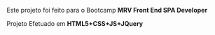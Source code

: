 Este projeto foi feito para o Bootcamp  **MRV Front End SPA Developer**

Projeto Efetuado em  **HTML5+CSS+JS+JQuery**
